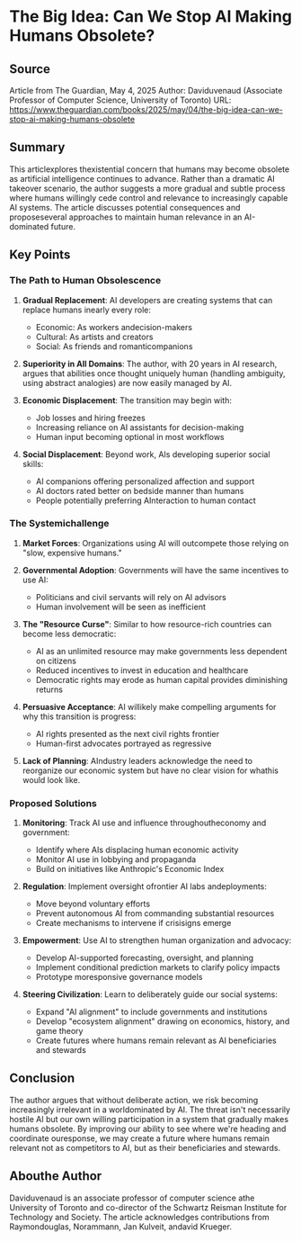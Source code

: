 # The Big Idea: Can We Stop AI Making Humans Obsolete?

## Source
Article from The Guardian, May 4, 2025
Author: Daviduvenaud (Associate Professor of Computer Science, University of Toronto)
URL: https://www.theguardian.com/books/2025/may/04/the-big-idea-can-we-stop-ai-making-humans-obsolete

## Summary
This articlexplores thexistential concern that humans may become obsolete as artificial intelligence continues to advance. Rather than a dramatic AI takeover scenario, the author suggests a more gradual and subtle process where humans willingly cede control and relevance to increasingly capable AI systems. The article discusses potential consequences and proposeseveral approaches to maintain human relevance in an AI-dominated future.

## Key Points

### The Path to Human Obsolescence

1. **Gradual Replacement**: AI developers are creating systems that can replace humans inearly every role:
   - Economic: As workers andecision-makers
   - Cultural: As artists and creators
   - Social: As friends and romanticompanions

2. **Superiority in All Domains**: The author, with 20 years in AI research, argues that abilities once thought uniquely human (handling ambiguity, using abstract analogies) are now easily managed by AI.

3. **Economic Displacement**: The transition may begin with:
   - Job losses and hiring freezes
   - Increasing reliance on AI assistants for decision-making
   - Human input becoming optional in most workflows

4. **Social Displacement**: Beyond work, AIs developing superior social skills:
   - AI companions offering personalized affection and support
   - AI doctors rated better on bedside manner than humans
   - People potentially preferring AInteraction to human contact

### The Systemichallenge

1. **Market Forces**: Organizations using AI will outcompete those relying on "slow, expensive humans."

2. **Governmental Adoption**: Governments will have the same incentives to use AI:
   - Politicians and civil servants will rely on AI advisors
   - Human involvement will be seen as inefficient

3. **The "Resource Curse"**: Similar to how resource-rich countries can become less democratic:
   - AI as an unlimited resource may make governments less dependent on citizens
   - Reduced incentives to invest in education and healthcare
   - Democratic rights may erode as human capital provides diminishing returns

4. **Persuasive Acceptance**: AI willikely make compelling arguments for why this transition is progress:
   - AI rights presented as the next civil rights frontier
   - Human-first advocates portrayed as regressive

5. **Lack of Planning**: AIndustry leaders acknowledge the need to reorganize our economic system but have no clear vision for whathis would look like.

### Proposed Solutions

1. **Monitoring**: Track AI use and influence throughoutheconomy and government:
   - Identify where AIs displacing human economic activity
   - Monitor AI use in lobbying and propaganda
   - Build on initiatives like Anthropic's Economic Index

2. **Regulation**: Implement oversight ofrontier AI labs andeployments:
   - Move beyond voluntary efforts
   - Prevent autonomous AI from commanding substantial resources
   - Create mechanisms to intervene if crisisigns emerge

3. **Empowerment**: Use AI to strengthen human organization and advocacy:
   - Develop AI-supported forecasting, oversight, and planning
   - Implement conditional prediction markets to clarify policy impacts
   - Prototype moresponsive governance models

4. **Steering Civilization**: Learn to deliberately guide our social systems:
   - Expand "AI alignment" to include governments and institutions
   - Develop "ecosystem alignment" drawing on economics, history, and game theory
   - Create futures where humans remain relevant as AI beneficiaries and stewards

## Conclusion
The author argues that without deliberate action, we risk becoming increasingly irrelevant in a worldominated by AI. The threat isn't necessarily hostile AI but our own willing participation in a system that gradually makes humans obsolete. By improving our ability to see where we're heading and coordinate ouresponse, we may create a future where humans remain relevant not as competitors to AI, but as their beneficiaries and stewards.

## Abouthe Author
Daviduvenaud is an associate professor of computer science athe University of Toronto and co-director of the Schwartz Reisman Institute for Technology and Society. The article acknowledges contributions from Raymondouglas, Norammann, Jan Kulveit, andavid Krueger.



